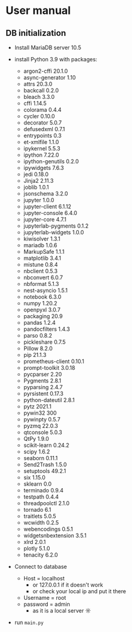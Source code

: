 # User manual

## DB initialization
* Install MariaDB server 10.5


* install Python 3.9 with packages:
  * argon2-cffi         20.1.0
  * async-generator     1.10
  * attrs               20.3.0
  * backcall            0.2.0
  * bleach              3.3.0
  * cffi                1.14.5
  * colorama            0.4.4
  * cycler              0.10.0
  * decorator           5.0.7
  * defusedxml          0.7.1
  * entrypoints         0.3
  * et-xmlfile          1.1.0
  * ipykernel           5.5.3
  * ipython             7.22.0
  * ipython-genutils    0.2.0
  * ipywidgets          7.6.3
  * jedi                0.18.0
  * Jinja2              2.11.3
  * joblib              1.0.1
  * jsonschema          3.2.0
  * jupyter             1.0.0
  * jupyter-client      6.1.12
  * jupyter-console     6.4.0
  * jupyter-core        4.7.1
  * jupyterlab-pygments 0.1.2
  * jupyterlab-widgets  1.0.0
  * kiwisolver          1.3.1
  * mariadb             1.0.6
  * MarkupSafe          1.1.1
  * matplotlib          3.4.1
  * mistune             0.8.4
  * nbclient            0.5.3
  * nbconvert           6.0.7
  * nbformat            5.1.3
  * nest-asyncio        1.5.1
  * notebook            6.3.0
  * numpy               1.20.2
  * openpyxl            3.0.7
  * packaging           20.9
  * pandas              1.2.4
  * pandocfilters       1.4.3
  * parso               0.8.2
  * pickleshare         0.7.5
  * Pillow              8.2.0
  * pip                 21.1.3
  * prometheus-client   0.10.1
  * prompt-toolkit      3.0.18
  * pycparser           2.20
  * Pygments            2.8.1
  * pyparsing           2.4.7
  * pyrsistent          0.17.3
  * python-dateutil     2.8.1
  * pytz                2021.1
  * pywin32             300
  * pywinpty            0.5.7
  * pyzmq               22.0.3
  * qtconsole           5.0.3
  * QtPy                1.9.0
  * scikit-learn        0.24.2
  * scipy               1.6.2
  * seaborn             0.11.1
  * Send2Trash          1.5.0
  * setuptools          49.2.1
  * six                 1.15.0
  * sklearn             0.0
  * terminado           0.9.4
  * testpath            0.4.4
  * threadpoolctl       2.1.0
  * tornado             6.1
  * traitlets           5.0.5
  * wcwidth             0.2.5
  * webencodings        0.5.1
  * widgetsnbextension  3.5.1
  * xlrd                2.0.1
  * plotly			  5.1.0
  * tenacity			  6.2.0

* Connect to database
  * Host = localhost
    * or 127.0.0.1 if it doesn't work
    * or check your local ip and put it there
  * Username = root
  * password = admin
    * as it is a local server ☼

* run `main.py`
